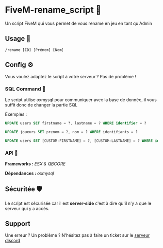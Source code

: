 # FiveM-rename_script 📇

Un script FiveM qui vous permet de vous rename en jeu en tant qu'Admin


## Usage 📲

```
/rename [ID] [Prénom] [Nom]
```

## Config ⚙️

Vous voulez adaptez le script à votre serveur ? Pas de problème !

### SQL Command 📝
Le script utilise oxmysql pour communiquer avec la base de donnée, il vous suffit donc de changer la partie SQL

Exemples : 

```SQL
UPDATE users SET firstname = ?, lastname = ? WHERE identifier = ? 
```

```SQL
UPDATE joueurs SET prenom = ?, nom = ? WHERE identifiants = ? 
```

```SQL
UPDATE users SET [CUSTOM-FIRSTNAME] = ?, [CUSTOM-LASTNAME] = ? WHERE identifier = ? 
```

### API 🔗

**Frameworks :** *ESX & QBCORE*

**Dépendances :** *oxmysql*

## Sécuritée 🛡

Le script est sécurisée car il est **server-side** c'est à dire qu'il n'y a que le serveur qui y a accès.

## Support 

Une erreur ? Un problème ? N'hésitez pas à faire un ticket sur le [serveur discord](https://discord.gg/4cJHAjxpDd)
